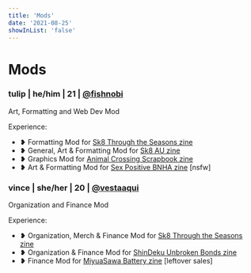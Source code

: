 ```yaml
---
title: 'Mods'
date: '2021-08-25'
showInList: 'false'
---
```


# Mods

### tulip | he/him | 21 | [@fishnobi](https://twitter.com/fishnobi)

Art, Formatting and Web Dev Mod

Experience:

* ❥ Formatting Mod for [Sk8 Through the Seasons zine](https://twitter.com/sk8TTSzine)
* ❥ General, Art & Formatting Mod for [Sk8 AU zine](https://twitter.com/sk8auzine)
* ❥ Graphics Mod for [Animal Crossing Scrapbook zine](https://twitter.com/acscrapbookzine)
* ❥ Art & Formatting Mod for [Sex Positive BNHA zine](https://twitter.com/sexpositivebnha) [nsfw]

### vince | she/her | 20 | [@vestaaqui](https://twitter.com/vestaaqui)

Organization and Finance Mod

Experience:

* ❥ Organization, Merch & Finance Mod for [Sk8 Through the Seasons zine](https://twitter.com/sk8TTSzine)
* ❥ Organization & Finance Mod for [ShinDeku Unbroken Bonds zine](https://twitter.com/unbrokenbondszi)
* ❥ Finance Mod for [MiyuaSawa Battery zine](https://twitter.com/miyusawazine) [leftover sales]
